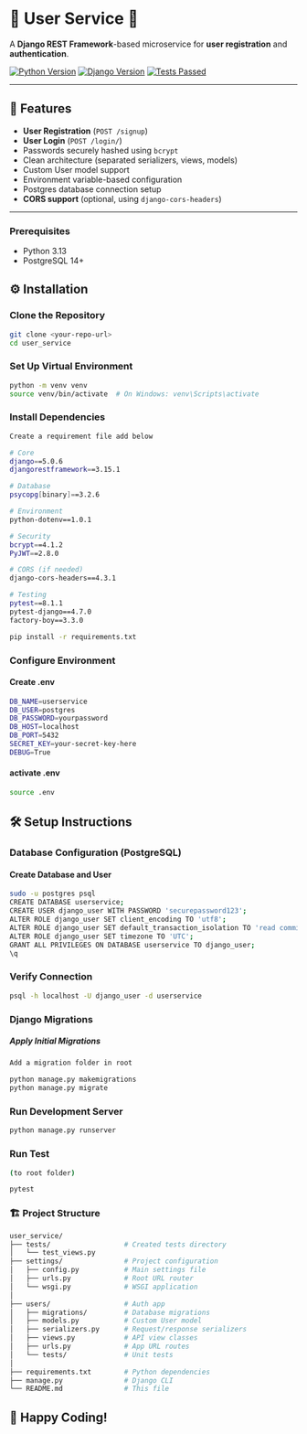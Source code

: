 # 🌟 User Service 🌟

A **Django REST Framework**-based microservice for **user registration** and **authentication**.

[![Python Version](https://img.shields.io/badge/python-3.13-blue.svg)](https://www.python.org/)
[![Django Version](https://img.shields.io/badge/django-5.0.6-green.svg)](https://www.djangoproject.com/)
[![Tests Passed](https://img.shields.io/badge/tests-passed-brightgreen)](https://pytest.org/)

---

## 🚀 Features

- **User Registration** (`POST /signup`)
- **User Login** (`POST /login/`)
- Passwords securely hashed using `bcrypt`
- Clean architecture (separated serializers, views, models)
- Custom User model support
- Environment variable-based configuration
- Postgres database connection setup
- **CORS support** (optional, using `django-cors-headers`)

---

### Prerequisites

- Python 3.13
- PostgreSQL 14+

## ⚙️ Installation

### Clone the Repository

```bash
git clone <your-repo-url>
cd user_service
```

### Set Up Virtual Environment

```bash
python -m venv venv
source venv/bin/activate  # On Windows: venv\Scripts\activate
```

### Install Dependencies

```bash
Create a requirement file add below

# Core
django==5.0.6
djangorestframework==3.15.1

# Database
psycopg[binary]==3.2.6

# Environment
python-dotenv==1.0.1

# Security
bcrypt==4.1.2
PyJWT==2.8.0

# CORS (if needed)
django-cors-headers==4.3.1

# Testing
pytest==8.1.1
pytest-django==4.7.0
factory-boy==3.3.0
```

```bash
pip install -r requirements.txt
```

### Configure Environment

#### Create .env

```bash
DB_NAME=userservice
DB_USER=postgres
DB_PASSWORD=yourpassword
DB_HOST=localhost
DB_PORT=5432
SECRET_KEY=your-secret-key-here
DEBUG=True
```

#### activate .env

```bash
source .env
```

## 🛠️ Setup Instructions

### Database Configuration (PostgreSQL)

#### Create Database and User

```bash
sudo -u postgres psql
CREATE DATABASE userservice;
CREATE USER django_user WITH PASSWORD 'securepassword123';
ALTER ROLE django_user SET client_encoding TO 'utf8';
ALTER ROLE django_user SET default_transaction_isolation TO 'read committed';
ALTER ROLE django_user SET timezone TO 'UTC';
GRANT ALL PRIVILEGES ON DATABASE userservice TO django_user;
\q
```

### Verify Connection

```bash
psql -h localhost -U django_user -d userservice
```

### Django Migrations

##### Apply Initial Migrations

```bash
Add a migration folder in root

python manage.py makemigrations
python manage.py migrate
```

### Run Development Server

```bash
python manage.py runserver
```

### Run Test

```bash
(to root folder)

pytest
```

### 🏗️ Project Structure

```bash
user_service/
├── tests/                  # Created tests directory
│   └── test_views.py
├── settings/               # Project configuration
│   ├── config.py           # Main settings file
│   ├── urls.py             # Root URL router
│   └── wsgi.py             # WSGI application
│
├── users/                  # Auth app
│   ├── migrations/         # Database migrations
│   ├── models.py           # Custom User model
│   ├── serializers.py      # Request/response serializers
│   ├── views.py            # API view classes
│   ├── urls.py             # App URL routes
│   └── tests/              # Unit tests
│
├── requirements.txt        # Python dependencies
├── manage.py               # Django CLI
└── README.md               # This file
```

## 🚀 Happy Coding!
